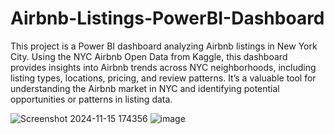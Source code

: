 # Airbnb-Listings-PowerBI-Dashboard
This project is a Power BI dashboard analyzing Airbnb listings in New York City. Using the NYC Airbnb Open Data from Kaggle, this dashboard provides insights into Airbnb trends across NYC neighborhoods, including listing types, locations, pricing, and review patterns. It’s a valuable tool for understanding the Airbnb market in NYC and identifying potential opportunities or patterns in listing data.

![Screenshot 2024-11-15 174356](https://github.com/user-attachments/assets/873938d3-bcc0-446b-a5cf-db8e96a14f93)
![image](https://github.com/user-attachments/assets/9c566ef2-ccd6-44a9-bce2-cebb24ecb482)

